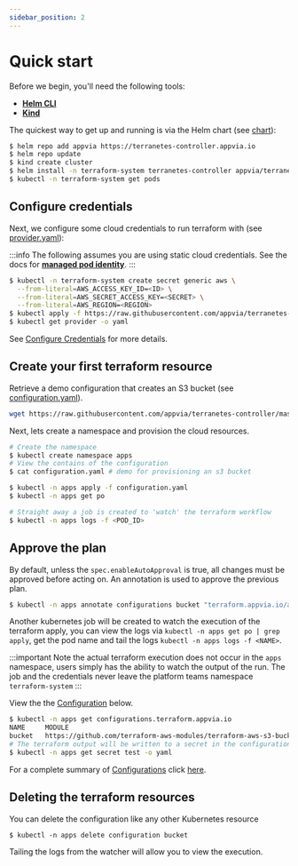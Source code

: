 ```yaml
---
sidebar_position: 2
---
```

# Quick start

Before we begin, you'll need the following tools:

* **[Helm CLI](https://helm.sh/docs/intro/install/)**
* **[Kind](https://kind.sigs.k8s.io/)**

The quickest way to get up and running is via the Helm chart (see [chart][tn_chart]):

```bash
$ helm repo add appvia https://terranetes-controller.appvia.io
$ helm repo update
$ kind create cluster
$ helm install -n terraform-system terranetes-controller appvia/terranetes-controller --create-namespace
$ kubectl -n terraform-system get pods
```

## Configure credentials

Next, we configure some cloud credentials to run terraform with (see [provider.yaml][ex_provider]):

:::info
The following assumes you are using static cloud credentials. See the docs for [**managed pod identity**](/terranetes-controller/admin/providers/#configure-injected-identity).
:::

```bash
$ kubectl -n terraform-system create secret generic aws \
  --from-literal=AWS_ACCESS_KEY_ID=<ID> \
  --from-literal=AWS_SECRET_ACCESS_KEY=<SECRET> \
  --from-literal=AWS_REGION=<REGION>
$ kubectl apply -f https://raw.githubusercontent.com/appvia/terranetes-controller/master/examples/provider.yaml
$ kubectl get provider -o yaml
```

See [Configure Credentials](/docs/terranetes-controller/admin/providers.md) for more details.

## Create your first terraform resource

Retrieve a demo configuration that creates an S3 bucket (see [configuration.yaml][ex_configuration]).

```bash
wget https://raw.githubusercontent.com/appvia/terranetes-controller/master/examples/configuration.yaml
```

Next, lets create a namespace and provision the cloud resources.

```bash
# Create the namespace
$ kubectl create namespace apps
# View the contains of the configuration
$ cat configuration.yaml # demo for provisioning an s3 bucket

$ kubectl -n apps apply -f configuration.yaml
$ kubectl -n apps get po

# Straight away a job is created to 'watch' the terraform workflow
$ kubectl -n apps logs -f <POD_ID>
```

## Approve the plan

By default, unless the `spec.enableAutoApproval` is true, all changes must be approved before acting on. An annotation is used to approve the previous plan.

```bash
$ kubectl -n apps annotate configurations bucket "terraform.appvia.io/apply"=true --overwrite
```

Another kubernetes job will be created to watch the execution of the terraform apply, you can view the logs via `kubectl -n apps get po | grep apply`, get the pod name and tail the logs `kubectl -n apps logs -f <NAME>`.

:::important
Note the actual terraform execution does not occur in the `apps` namespace, users simply has the ability to watch the output of the run. The job and the credentials never leave the platform teams namespace `terraform-system`
:::

View the the [Configuration](/docs/terranetes-controller/reference/configurations.terraform.appvia.io.md) below.

```bash
$ kubectl -n apps get configurations.terraform.appvia.io
NAME     MODULE                                                                            SECRET   RESOURCES   ESTIMATED     AGE
bucket   https://github.com/terraform-aws-modules/terraform-aws-s3-bucket.git?ref=v3.1.0   test     5           Not Enabled   78s
# The terraform output will be written to a secret in the configuration namespace
$ kubectl -n apps get secret test -o yaml
```

For a complete summary of [Configurations](reference/configurations.terraform.appvia.io.md) click [here](developer/configuration.md).

## Deleting the terraform resources

You can delete the configuration like any other Kubernetes resource

```shell
$ kubectl -n apps delete configuration bucket
```

Tailing the logs from the watcher will allow you to view the execution.

[tn_chart]: https://github.com/appvia/terranetes-controller/tree/master/charts/terranetes-controller
[ex_provider]: https://github.com/appvia/terranetes-controller/blob/master/examples/provider.yaml
[ex_configuration]: https://github.com/appvia/terranetes-controller/blob/master/examples/configuration.yaml
